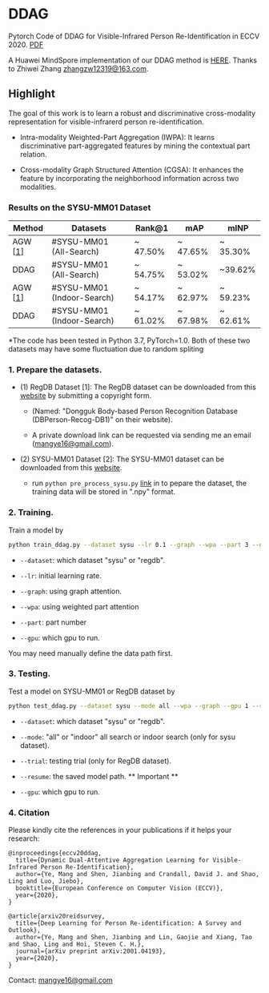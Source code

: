 # DDAG
Pytorch Code of DDAG for Visible-Infrared Person Re-Identification in ECCV 2020. [PDF](https://arxiv.org/pdf/2007.09314.pdf)

A Huawei MindSpore implementation of our DDAG method is [HERE](https://gitee.com/mindspore/models/tree/master/research/cv/DDAG). Thanks to Zhiwei Zhang zhangzw12319@163.com.

## Highlight

The goal of this work is to learn a robust and discriminative cross-modality representation for visible-infrarerd person re-identification.

- Intra-modality Weighted-Part Aggregation (IWPA): It learns discriminative part-aggregated features by mining the contextual part relation.

- Cross-modality Graph Structured Attention (CGSA): It enhances the feature by incorporating the neighborhood information across two modalities.

### Results on the SYSU-MM01 Dataset
Method |Datasets    | Rank@1  | mAP |  mINP | 
|------| --------      | -----  |  -----  | ----- |
| AGW [[1](https://github.com/mangye16/Cross-Modal-Re-ID-baseline)]  |#SYSU-MM01 (All-Search)    | ~ 47.50%  | ~ 47.65% | ~ 35.30% | 
| DDAG|#SYSU-MM01 (All-Search)  | ~ 54.75%  | ~ 53.02% | ~39.62% |
| AGW [[1](https://github.com/mangye16/Cross-Modal-Re-ID-baseline)] |#SYSU-MM01 (Indoor-Search)    | ~ 54.17% | ~ 62.97% | ~ 59.23%| 
| DDAG|#SYSU-MM01 (Indoor-Search)  | ~ 61.02% | ~ 67.98% | ~ 62.61%|

*The code has been tested in Python 3.7, PyTorch=1.0. Both of these two datasets may have some fluctuation due to random spliting

### 1. Prepare the datasets.

- (1) RegDB Dataset [1]: The RegDB dataset can be downloaded from this [website](http://dm.dongguk.edu/link.html) by submitting a copyright form.

    - (Named: "Dongguk Body-based Person Recognition Database (DBPerson-Recog-DB1)" on their website). 

    - A private download link can be requested via sending me an email (mangye16@gmail.com). 
  
- (2) SYSU-MM01 Dataset [2]: The SYSU-MM01 dataset can be downloaded from this [website](http://isee.sysu.edu.cn/project/RGBIRReID.htm).

   - run `python pre_process_sysu.py` [link](https://github.com/mangye16/Cross-Modal-Re-ID-baseline/blob/master/pre_process_sysu.py) in to pepare the dataset, the training data will be stored in ".npy" format.

### 2. Training.
  Train a model by
  ```bash
python train_ddag.py --dataset sysu --lr 0.1 --graph --wpa --part 3 --gpu 0
```

  - `--dataset`: which dataset "sysu" or "regdb".

  - `--lr`: initial learning rate.
  
  -  `--graph`: using graph attention.
  
  - `--wpa`: using weighted part attention
  
  - `--part`: part number
  
  - `--gpu`:  which gpu to run.

You may need manually define the data path first.


### 3. Testing.

Test a model on SYSU-MM01 or RegDB dataset by 
  ```bash
python test_ddag.py --dataset sysu --mode all --wpa --graph --gpu 1 --resume 'model_path' 
```
  - `--dataset`: which dataset "sysu" or "regdb".
  
  - `--mode`: "all" or "indoor" all search or indoor search (only for sysu dataset).
  
  - `--trial`: testing trial (only for RegDB dataset).
  
  - `--resume`: the saved model path. ** Important **
  
  - `--gpu`:  which gpu to run.

### 4. Citation

Please kindly cite the references in your publications if it helps your research:
```
@inproceedings{eccv20ddag,
  title={Dynamic Dual-Attentive Aggregation Learning for Visible-Infrared Person Re-Identification},
  author={Ye, Mang and Shen, Jianbing and Crandall, David J. and Shao, Ling and Luo, Jiebo},
  booktitle={European Conference on Computer Vision (ECCV)},
  year={2020},
}
```

```
@article{arxiv20reidsurvey,
  title={Deep Learning for Person Re-identification: A Survey and Outlook},
  author={Ye, Mang and Shen, Jianbing and Lin, Gaojie and Xiang, Tao and Shao, Ling and Hoi, Steven C. H.},
  journal={arXiv preprint arXiv:2001.04193},
  year={2020},
}
```

Contact: mangye16@gmail.com
